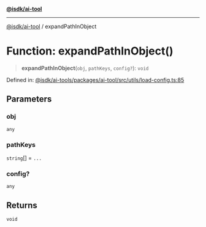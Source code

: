 [**@isdk/ai-tool**](../README.md)

***

[@isdk/ai-tool](../globals.md) / expandPathInObject

# Function: expandPathInObject()

> **expandPathInObject**(`obj`, `pathKeys`, `config?`): `void`

Defined in: [@isdk/ai-tools/packages/ai-tool/src/utils/load-config.ts:85](https://github.com/isdk/ai-tool.js/blob/fb1809b53cc75a30928176c26910792b6b8a96e1/src/utils/load-config.ts#L85)

## Parameters

### obj

`any`

### pathKeys

`string`[] = `...`

### config?

`any`

## Returns

`void`
